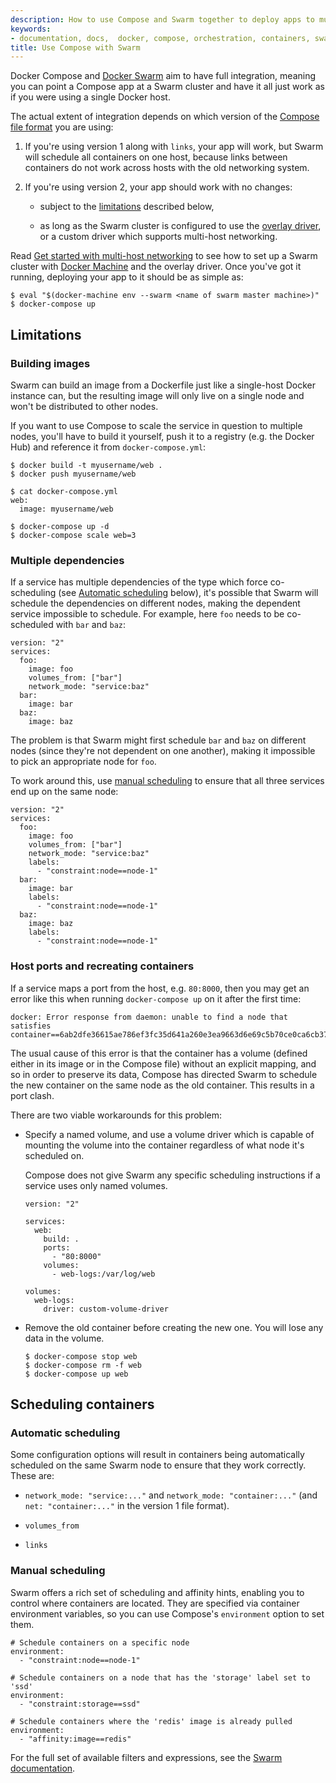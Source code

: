 ```yaml
---
description: How to use Compose and Swarm together to deploy apps to multi-host clusters
keywords:
- documentation, docs,  docker, compose, orchestration, containers, swarm
title: Use Compose with Swarm
---
```


Docker Compose and [Docker Swarm](/swarm/overview.md) aim to have full integration, meaning
you can point a Compose app at a Swarm cluster and have it all just work as if
you were using a single Docker host.

The actual extent of integration depends on which version of the [Compose file
format](compose-file.md#versioning) you are using:

1.  If you're using version 1 along with `links`, your app will work, but Swarm
    will schedule all containers on one host, because links between containers
    do not work across hosts with the old networking system.

2. If you're using version 2, your app should work with no changes:

    - subject to the [limitations](swarm.md#limitations) described below,

    - as long as the Swarm cluster is configured to use the [overlay driver](/engine/userguide/networking/dockernetworks/#an-overlay-network),
      or a custom driver which supports multi-host networking.

Read [Get started with multi-host networking](/engine/userguide/networking/get-started-overlay/) to see how to
set up a Swarm cluster with [Docker Machine](/machine/overview.md) and the overlay driver. Once you've got it running, deploying your app to it should be as simple as:

    $ eval "$(docker-machine env --swarm <name of swarm master machine>)"
    $ docker-compose up


## Limitations

### Building images

Swarm can build an image from a Dockerfile just like a single-host Docker
instance can, but the resulting image will only live on a single node and won't
be distributed to other nodes.

If you want to use Compose to scale the service in question to multiple nodes,
you'll have to build it yourself, push it to a registry (e.g. the Docker Hub)
and reference it from `docker-compose.yml`:

    $ docker build -t myusername/web .
    $ docker push myusername/web

    $ cat docker-compose.yml
    web:
      image: myusername/web

    $ docker-compose up -d
    $ docker-compose scale web=3

### Multiple dependencies

If a service has multiple dependencies of the type which force co-scheduling
(see [Automatic scheduling](swarm.md#automatic-scheduling) below), it's possible that
Swarm will schedule the dependencies on different nodes, making the dependent
service impossible to schedule. For example, here `foo` needs to be co-scheduled
with `bar` and `baz`:

    version: "2"
    services:
      foo:
        image: foo
        volumes_from: ["bar"]
        network_mode: "service:baz"
      bar:
        image: bar
      baz:
        image: baz

The problem is that Swarm might first schedule `bar` and `baz` on different
nodes (since they're not dependent on one another), making it impossible to
pick an appropriate node for `foo`.

To work around this, use [manual scheduling](swarm.md#manual-scheduling) to ensure that
all three services end up on the same node:

    version: "2"
    services:
      foo:
        image: foo
        volumes_from: ["bar"]
        network_mode: "service:baz"
        labels:
          - "constraint:node==node-1"
      bar:
        image: bar
        labels:
          - "constraint:node==node-1"
      baz:
        image: baz
        labels:
          - "constraint:node==node-1"

### Host ports and recreating containers

If a service maps a port from the host, e.g. `80:8000`, then you may get an
error like this when running `docker-compose up` on it after the first time:

    docker: Error response from daemon: unable to find a node that satisfies
    container==6ab2dfe36615ae786ef3fc35d641a260e3ea9663d6e69c5b70ce0ca6cb373c02.

The usual cause of this error is that the container has a volume (defined either
in its image or in the Compose file) without an explicit mapping, and so in
order to preserve its data, Compose has directed Swarm to schedule the new
container on the same node as the old container. This results in a port clash.

There are two viable workarounds for this problem:

-   Specify a named volume, and use a volume driver which is capable of mounting
    the volume into the container regardless of what node it's scheduled on.

    Compose does not give Swarm any specific scheduling instructions if a
    service uses only named volumes.

        version: "2"

        services:
          web:
            build: .
            ports:
              - "80:8000"
            volumes:
              - web-logs:/var/log/web

        volumes:
          web-logs:
            driver: custom-volume-driver

-   Remove the old container before creating the new one. You will lose any data
    in the volume.

        $ docker-compose stop web
        $ docker-compose rm -f web
        $ docker-compose up web


## Scheduling containers

### Automatic scheduling

Some configuration options will result in containers being automatically
scheduled on the same Swarm node to ensure that they work correctly. These are:

-   `network_mode: "service:..."` and `network_mode: "container:..."` (and
    `net: "container:..."` in the version 1 file format).

-   `volumes_from`

-   `links`

### Manual scheduling

Swarm offers a rich set of scheduling and affinity hints, enabling you to
control where containers are located. They are specified via container
environment variables, so you can use Compose's `environment` option to set
them.

    # Schedule containers on a specific node
    environment:
      - "constraint:node==node-1"

    # Schedule containers on a node that has the 'storage' label set to 'ssd'
    environment:
      - "constraint:storage==ssd"

    # Schedule containers where the 'redis' image is already pulled
    environment:
      - "affinity:image==redis"

For the full set of available filters and expressions, see the [Swarm
documentation](/swarm/scheduler/filter.md).
